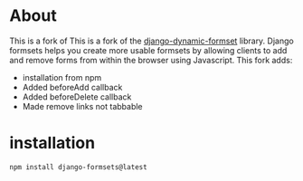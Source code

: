 About
=====
This is a fork of This is a fork of the [django-dynamic-formset](https://github.com/elo80ka/django-dynamic-formset) library.
Django formsets helps you create more usable formsets by allowing clients to add and remove forms from within the browser
using Javascript. This fork adds:

 * installation from npm
 * Added beforeAdd callback
 * Added beforeDelete callback
 * Made remove links not tabbable


installation
============
    npm install django-formsets@latest
